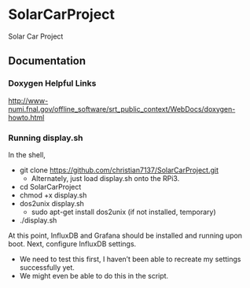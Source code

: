 # SolarCarProject
Solar Car Project

## Documentation

### Doxygen Helpful Links
http://www-numi.fnal.gov/offline_software/srt_public_context/WebDocs/doxygen-howto.html

### Running display.sh
In the shell,
*	git clone https://github.com/christian7137/SolarCarProject.git
    * Alternately, just load display.sh onto the RPi3.
*	cd SolarCarProject
*	chmod +x display.sh
*	dos2unix display.sh
    * sudo apt-get install dos2unix (if not installed, temporary)
*	./display.sh

At this point, InfluxDB and Grafana should be installed and running upon boot. Next, configure InfluxDB settings.
*	We need to test this first, I haven’t been able to recreate my settings successfully yet.
*	We might even be able to do this in the script.

